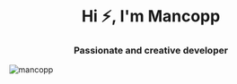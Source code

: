 <h1 align="center">Hi ⚡️, I'm Mancopp</h1>
<h3 align="center">Passionate and creative developer</h3>

<p align="left"> <img src="https://komarev.com/ghpvc/?username=mancopp&label=Profile%20views - Mancopp&color=0e75b6&style=flat" alt="mancopp" /> </p>
